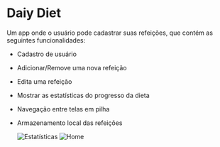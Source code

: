 # Daiy Diet
Um app onde o usuário pode cadastrar suas refeições, que contém as seguintes funcionalidades:

- Cadastro de usuário
- Adicionar/Remove uma nova refeição
- Edita uma refeição
- Mostrar as estatísticas do progresso da dieta
- Navegação entre telas em pilha
- Armazenamento local das refeições

  ![Estatísticas](https://github.com/rafaelmfs/daily_diet/assets/80429145/afd8df04-f596-4d82-96d9-929283044aa5)
![Home](https://github.com/rafaelmfs/daily_diet/assets/80429145/7ef0b576-ae98-4ff1-900e-dc0ebfdf31be)
